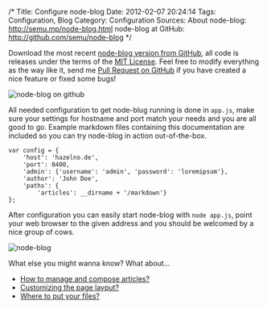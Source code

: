/*
 Title: Configure node-blog
 Date: 2012-02-07 20:24:14
 Tags: Configuration, Blog
 Category: Configuration
 Sources:
   About node-blog: http://semu.mp/node-blog.html
   node-blog at GitHub: http://github.com/semu/node-blog
*/

Download the most recent [node-blog version from GitHub](http://github.com/semu/node-blog), all code is releases under the terms of the [MIT License](http://www.opensource.org/licenses/mit-license.php). Feel free to modify everything as the way like it, send me [Pull Request on GitHub](http://github.com/semu/node-blog) if you have created a nice feature or fixed some bugs!

![node-blog on github](/screenshots/github.jpeg)

All needed configuration to get node-blug running is done in `app.js`, make sure your settings for hostname and port match your needs and you are all good to go. Example markdown files containing this documentation are included so you can try node-blog in action out-of-the-box.

    var config = {
        'host': 'hazelno.de',
        'port': 8400,
        'admin': {'username': 'admin', 'password': 'loremipsum'},
        'author': 'John Doe',
        'paths': {
            'articles': __dirname + '/markdown'}
    };
    
After configuration you can easily start node-blog with `node app.js`, point your web browser to the given address and you should be welcomed by a nice group of cows. 

![node-blog](/screenshots/nodeblog.jpeg)

What else you might wanna know? What about…

 - [How to manage and compose articles?](/managing-and-composing-articles-3143.html)
 - [Customizing the page layput?](/customizing-the-page-layout-3144.html)
 - [Where to put your files?](/where-to-put-your-files-less-jade-css-images-3145.html)